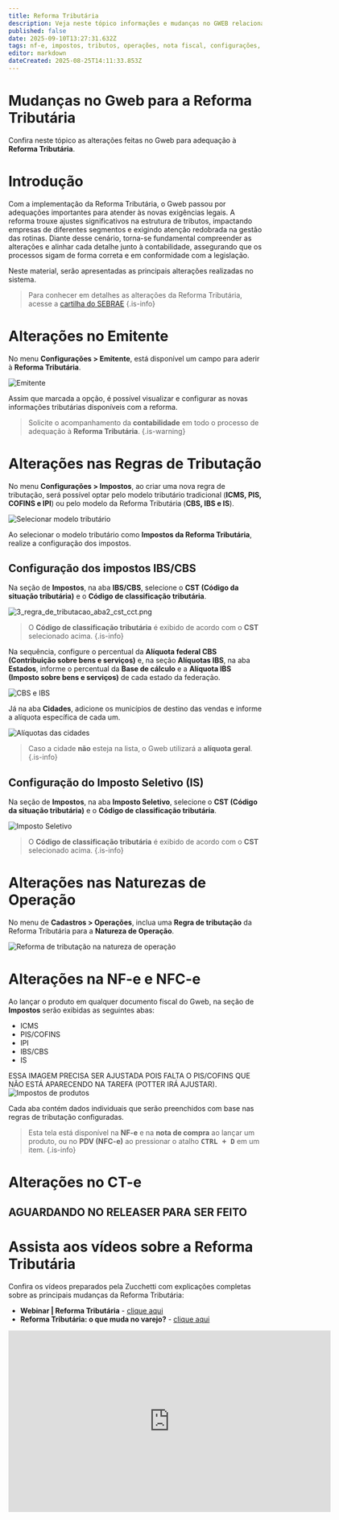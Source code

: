 ```yaml
---
title: Reforma Tributária
description: Veja neste tópico informações e mudanças no GWEB relacionadas à reforma tributária.
published: false
date: 2025-09-10T13:27:31.632Z
tags: nf-e, impostos, tributos, operações, nota fiscal, configurações, emitente, nfc-e, cbs, ibs, imposto seletivo, ct-e
editor: markdown
dateCreated: 2025-08-25T14:11:33.853Z
---
```


# Mudanças no Gweb para a Reforma Tributária
Confira neste tópico as alterações feitas no Gweb para adequação à **Reforma Tributária**.

# Introdução
Com a implementação da Reforma Tributária, o Gweb passou por adequações importantes para atender às novas exigências legais. A reforma trouxe ajustes significativos na estrutura de tributos, impactando empresas de diferentes segmentos e exigindo atenção redobrada na gestão das rotinas. Diante desse cenário, torna-se fundamental compreender as alterações e alinhar cada detalhe junto à contabilidade, assegurando que os processos sigam de forma correta e em conformidade com a legislação. 

Neste material, serão apresentadas as principais alterações realizadas no sistema.

> Para conhecer em detalhes as alterações da Reforma Tributária, acesse a [cartilha do SEBRAE](https://sebrae.com.br/Sebrae/Portal%20Sebrae/Reforma%20tributaria/CTDs/Reforma_Tributária_Pequenos_Negócios_-_ebook.pdf)
{.is-info}

# Alterações no Emitente

No menu **Configurações > Emitente**, está disponível um campo para aderir à **Reforma Tributária**.

![Emitente](/tutoriais/reforma-tributaria/1_emitente.png)

Assim que marcada a opção, é possível visualizar e configurar as novas informações tributárias disponíveis com a reforma.

> Solicite o acompanhamento da **contabilidade** em todo o processo de adequação à **Reforma Tributária**. 
{.is-warning}


# Alterações nas Regras de Tributação

No menu **Configurações > Impostos**, ao criar uma nova regra de tributação, será possível optar pelo modelo tributário tradicional (**ICMS, PIS, COFINS e IPI**) ou pelo modelo da Reforma Tributária (**CBS, IBS e IS**).

![Selecionar modelo tributário](/tutoriais/reforma-tributaria/2_regra_tributacao_selecionar_tipo.png)

Ao selecionar o modelo tributário como **Impostos da Reforma Tributária**, realize a configuração dos impostos.



## Configuração dos impostos IBS/CBS

Na seção de **Impostos**, na aba **IBS/CBS**, selecione o **CST (Código da situação tributária)** e o **Código de classificação tributária**.

![3_regra_de_tributacao_aba2_cst_cct.png](/tutoriais/reforma-tributaria/3_regra_de_tributacao_aba2_cst_cct.png)

> O **Código de classificação tributária** é exibido de acordo com o **CST** selecionado acima.
{.is-info}

Na sequência, configure o percentual da **Alíquota federal CBS (Contribuição sobre bens e serviços)** e, na seção **Alíquotas IBS**, na aba **Estados**, informe o percentual da **Base de cálculo** e a **Alíquota IBS (Imposto sobre bens e serviços)** de cada estado da federação.

![CBS e IBS](/tutoriais/reforma-tributaria/4_regra_tributacao_aba2_cbs_aliquota_estados.png)

Já na aba **Cidades**, adicione os municípios de destino das vendas e informe a alíquota específica de cada um.

![Alíquotas das cidades](/tutoriais/reforma-tributaria/5_regra_tributacao_aba2_aliquota_cidades.png)

> Caso a cidade **não** esteja na lista, o Gweb utilizará a **alíquota geral**.
{.is-info}

## Configuração do Imposto Seletivo (IS)

Na seção de **Impostos**, na aba **Imposto Seletivo**, selecione o **CST (Código da situação tributária)** e o **Código de classificação tributária**.

![Imposto Seletivo](/tutoriais/reforma-tributaria/6_regra_tributacao_aba2_imposto_seletivo.png)

> O **Código de classificação tributária** é exibido de acordo com o **CST** selecionado acima.
{.is-info}

# Alterações nas Naturezas de Operação

No menu de **Cadastros > Operações**, inclua uma **Regra de tributação** da Reforma Tributária para a **Natureza de Operação**.

![Reforma de tributação na natureza de operação](/tutoriais/reforma-tributaria/7_natureza_operacao_regra_tributacao.png)

# Alterações na NF-e e NFC-e

Ao lançar o produto em qualquer documento fiscal do Gweb, na seção de **Impostos** serão exibidas as seguintes abas:

- ICMS
- PIS/COFINS
- IPI
- IBS/CBS
- IS

ESSA IMAGEM PRECISA SER AJUSTADA POIS FALTA O PIS/COFINS QUE NÃO ESTÁ APARECENDO NA TAREFA (POTTER IRÁ AJUSTAR).
![Impostos de produtos](/tutoriais/reforma-tributaria/8_nf_e_impostos_produtos.png)

Cada aba contém dados individuais que serão preenchidos com base nas regras de tributação configuradas.

> Esta tela está disponível na **NF-e** e na **nota de compra** ao lançar um produto, ou no **PDV (NFC-e)** ao pressionar o atalho **<kbd>CTRL + D</kbd>** em um item.
{.is-info}

# Alterações no CT-e

## AGUARDANDO NO RELEASER PARA SER FEITO

# Assista aos vídeos sobre a Reforma Tributária

Confira os vídeos preparados pela Zucchetti com explicações completas sobre as principais mudanças da Reforma Tributária:

- **Webinar | Reforma Tributária** -  [clique aqui](https://www.youtube.com/watch?v=WfM3w40FScI)
- **Reforma Tributária: o que muda no varejo?** - [clique aqui](https://www.youtube.com/watch?v=oCUYdeoqjLE) 


<div class=text-center>
<iframe width="640" height="360" src="https://www.youtube.com/watch?v=WfM3w40FScI" title="YouTube video player" frameborder="0" allow="accelerometer; autoplay; clipboard-write; encrypted-media; gyroscope; picture-in-picture" allowfullscreen></iframe>
  
  

